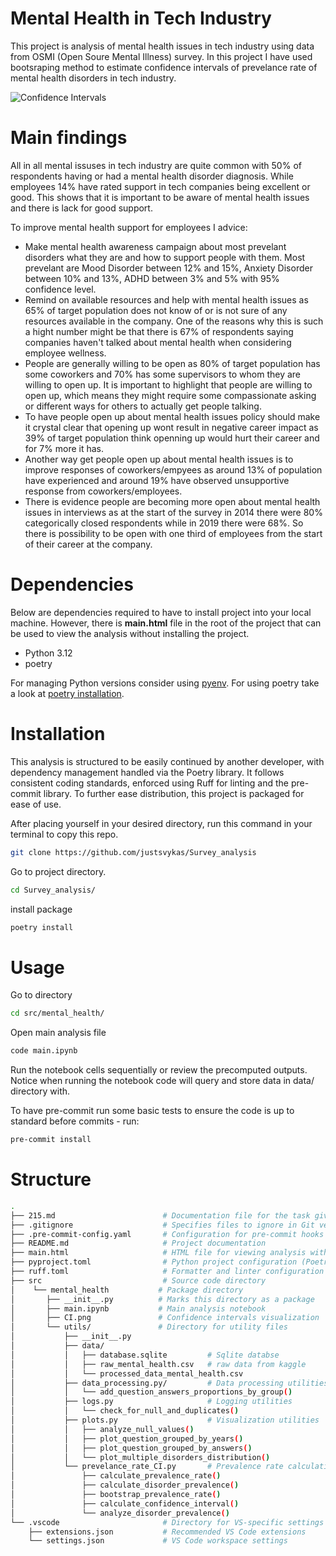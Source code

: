 # Mental Health in Tech Industry

This project is analysis of mental health issues in tech industry using data from OSMI (Open Soure Mental Illness) survey. In this project I have used bootsraping method to estimate confidence intervals of prevelance rate of mental health disorders in tech industry.

![Confidence Intervals](src/mental_health/wordc_cloud.png)

# Main findings

All in all mental issuses in tech industry are quite common with 50% of respondents having or had a mental health disorder diagnosis. While employees 14% have rated support in tech companies being excellent or good. This shows that it is important to be aware of mental health issues and there is lack for good support.

To improve mental health support for employees I advice:
- Make mental health awareness campaign about most prevelant disorders what they are and how to support people with them. Most prevelant are Mood Disorder between 12% and 15%, Anxiety Disorder between 10% and 13%, ADHD between 3% and 5% with 95% confidence level.
- Remind on available resources and help with mental health issues as 65% of target population does not know of or is not sure of any resources available in the company. One of the reasons why this is such a hight number might be that there is 67% of respondents saying companies haven't talked about mental health when considering employee wellness.
- People are generally willing to be open as 80% of target population has some coworkers and 70% has some supervisors to whom they are willing to open up. It is important to highlight that people are willing to open up, which means they might require some compassionate asking or different ways for others to actually get people talking.
- To have people open up about mental health issues policy should make it crystal clear that opening up  wont result in negative career impact as 39% of target population think openning up would hurt their career and for 7% more it has.
- Another way get people open up about mental health issues is to improve responses of coworkers/empyees as around 13% of population have experienced and around 19% have observed unsupportive response from coworkers/employees.
- There is evidence people are becoming more open about mental health issues in interviews as at the start of the survey in 2014 there were 80% categorically closed respondents while in 2019 there were 68%. So there is possibility to be open with one third of employees from the start of their career at the company.

# Dependencies
Below are dependencies required to have to install project into your local machine. However, there is **main.html** file in the root of the project that can be used to view the analysis without installing the project.

- Python 3.12
- poetry

For managing Python versions consider using [pyenv](https://github.com/pyenv/pyenv).
For using poetry take a look at [poetry installation](https://python-poetry.org/docs/#installation).

# Installation
This analysis is structured to be easily continued by another developer, with dependency management handled via the Poetry library. It follows consistent coding standards, enforced using Ruff for linting and the pre-commit library. To further ease distribution, this project is packaged for ease of use.

After placing yourself in your desired directory, run this command in your terminal to copy this repo.
```bash
git clone https://github.com/justsvykas/Survey_analysis
```
Go to project directory.
```bash
cd Survey_analysis/
```
install package
```bash
poetry install
```

# Usage

Go to directory
```bash
cd src/mental_health/
```
Open main analysis file
```bash
code main.ipynb
```
Run the notebook cells sequentially or review the precomputed outputs. Notice when running the notebook code will query and store data in data/ directory with.

To have pre-commit run some basic tests to ensure the code is up to standard before commits - run:
```bash
pre-commit install
```

# Structure

```bash
.
├── 215.md                        # Documentation file for the task given by TC
├── .gitignore                    # Specifies files to ignore in Git version control
├── .pre-commit-config.yaml       # Configuration for pre-commit hooks
├── README.md                     # Project documentation
├── main.html                     # HTML file for viewing analysis without installation
├── pyproject.toml                # Python project configuration (Poetry)
├── ruff.toml                     # Formatter and linter configuration (Ruff)
├── src                           # Source code directory
│    └── mental_health           # Package directory
│       ├── __init__.py          # Marks this directory as a package
│       ├── main.ipynb           # Main analysis notebook
│       ├── CI.png               # Confidence intervals visualization
│       └── utils/               # Directory for utility files
│           ├── __init__.py
│           ├── data/
│           │   ├── database.sqlite         # Sqlite databse
│           │   ├── raw_mental_health.csv   # raw data from kaggle
│           │   └── processed_data_mental_health.csv
│           ├── data_processing.py/         # Data processing utilities
│           │   └── add_question_answers_proportions_by_group()
│           ├── logs.py                     # Logging utilities
│           │   └── check_for_null_and_duplicates()
│           ├── plots.py                    # Visualization utilities
│           │   ├── analyze_null_values()
│           │   ├── plot_question_grouped_by_years()
│           │   ├── plot_question_grouped_by_answers()
│           │   └── plot_multiple_disorders_distribution()
│           └── prevelance_rate_CI.py       # Prevalence rate calculation utilities
│               ├── calculate_prevalence_rate()
│               ├── calculate_disorder_prevalence()
│               ├── bootstrap_prevalence_rate()
│               ├── calculate_confidence_interval()
│               └── analyze_disorder_prevalence()
└── .vscode                       # Directory for VS-specific settings
    ├── extensions.json           # Recommended VS Code extensions
    └── settings.json             # VS Code workspace settings
```

